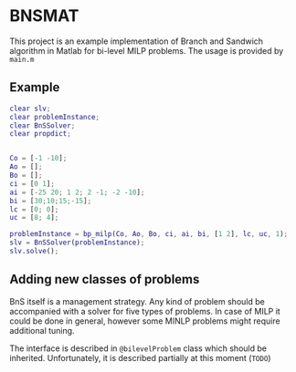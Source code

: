 # BNSMAT

This project is an example implementation of Branch and Sandwich algorithm in Matlab for bi-level MILP problems.
The usage is provided by `main.m`

## Example

```Matlab
clear slv;
clear problemInstance;
clear BnSSolver;
clear propdict;


Co = [-1 -10];
Ao = [];
Bo = [];
ci = [0 1];
ai = [-25 20; 1 2; 2 -1; -2 -10];
bi = [30;10;15;-15];
lc = [0; 0];
uc = [8; 4];

problemInstance = bp_milp(Co, Ao, Bo, ci, ai, bi, [1 2], lc, uc, 1); 
slv = BnSSolver(problemInstance);
slv.solve();
```

## Adding new classes of problems

BnS itself is a management strategy. Any kind of problem should be accompanied with a solver for five types of problems. In case of MILP it could be done in general, however some MINLP problems might require additional tuning.

The interface is described in `@bilevelProblem` class which should be inherited.
Unfortunately, it is described partially at this moment (`TODO`)

